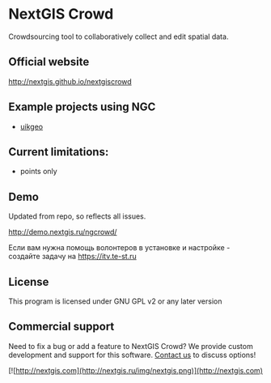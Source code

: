 NextGIS Crowd
============

Crowdsourcing tool to collaboratively collect and edit spatial data.

## Official website

http://nextgis.github.io/nextgiscrowd

## Example projects using NGC

* [uikgeo](http://uikgeo.ru)

## Current limitations:

* points only

## Demo

Updated from repo, so reflects all issues.

http://demo.nextgis.ru/ngcrowd/

Если вам нужна помощь волонтеров в установке и настройке - создайте задачу на https://itv.te-st.ru

License
-------------
This program is licensed under GNU GPL v2 or any later version

Commercial support
----------
Need to fix a bug or add a feature to NextGIS Crowd? We provide custom development and support for this software. [Contact us](http://nextgis.ru/en/contact/) to discuss options!

[![http://nextgis.com](http://nextgis.ru/img/nextgis.png)](http://nextgis.com)
